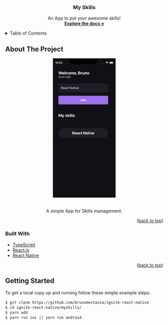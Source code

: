 <div id="top"></div>

<br />
<div align="center">
  <h3 align="center">My Skills</h3>

  <p align="center">
    An App to put your awesome skills!
    <br />
    <a href="https://github.com/brunomestanza/ignite-react-native"><strong>Explore the docs »</strong></a>
  </p>
</div>

<details>
  <summary>Table of Contents</summary>
  <ol>
    <li>
      <a href="#about-the-project">About The Project</a>
      <ul>
        <li><a href="#built-with">Built With</a></li>
      </ul>
    </li>
    <li><a href="#getting-started">Getting Started</a></li>
  </ol>
</details>

## About The Project
<div align="center">
  <img src="assets/project-screenshot.png" alt="MySkills Screen Shot" width="200"/>
</div>
<br/>
<p align="center">A simple App for Skills management.<p>
<p align="right">(<a href="#top">back to top</a>)</p>

### Built With

* [TypeScript](https://www.typescriptlang.org/)
* [React.js](https://reactjs.org/)
* [React Native](https://reactnative.dev/)

<p align="right">(<a href="#top">back to top</a>)</p>

## Getting Started

To get a local copy up and running follow these simple example steps.

```
$ git clone https://github.com/brunomestanza/ignite-react-native
$ cd ignite-react-native/myskills/
$ yarn add
$ yarn run ios || yarn run android
```
